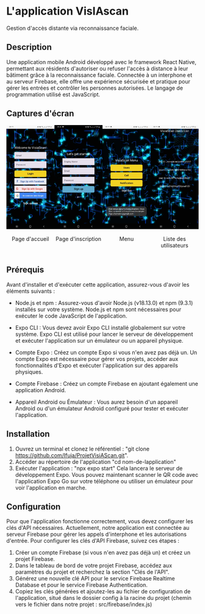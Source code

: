 # L'application VisIAscan

Gestion d'accès distante via reconnaissance faciale.

## Description

Une application mobile Android développé avec le framework React Native, permettant aux résidents d'autoriser ou refuser l'accès à distance à leur bâtiment grâce à la reconnaissance faciale. Connectée à un interphone et au serveur Firebase, elle offre une expérience sécurisée et pratique pour gérer les entrées et contrôler les personnes autorisées.
Le langage de programmation utilisé est JavaScript.

## Captures d'écran

<div style="display: flex; justify-content: space-around;">
    <div style="flex: 1; text-align: center;">
        <img src="screenshots/ecran_accueil.JPG" alt="Page d'accueil" width="200">
        <p>Page d'accueil</p>
    </div>
    <div style="flex: 1; text-align: center;">
        <img src="screenshots/ecran_inscription.JPG" alt="Page d'inscription" width="200">
        <p>Page d'inscription</p>
    </div>
    <div style="flex: 1; text-align: center;">
        <img src="screenshots/ecran_menu_app.JPG" alt="Menu" width="200">
        <p>Menu</p>
    </div>
    <div style="flex: 1; text-align: center;">
        <img src="screenshots/ecran_liste_users.JPG" alt="Liste des utilisateurs" width="200">
        <p>Liste des utilisateurs</p>
    </div>
</div>

## Prérequis

Avant d'installer et d'exécuter cette application, assurez-vous d'avoir les éléments suivants :
- Node.js et npm : Assurez-vous d'avoir Node.js (v18.13.0) et npm (9.3.1) installés sur votre système. Node.js et npm sont nécessaires pour exécuter le code JavaScript de l'application.

- Expo CLI : Vous devez avoir Expo CLI installé globalement sur votre système. Expo CLI est utilisé pour lancer le serveur de développement et exécuter l'application sur un émulateur ou un appareil physique.

- Compte Expo : Créez un compte Expo si vous n'en avez pas déjà un. Un compte Expo est nécessaire pour gérer vos projets, accéder aux fonctionnalités d'Expo et exécuter l'application sur des appareils physiques.

- Compte Firebase : Créez un compte Firebase en ajoutant également une application Android.

- Appareil Android ou Émulateur : Vous aurez besoin d'un appareil Android ou d'un émulateur Android configuré pour tester et exécuter l'application.

## Installation

1. Ouvrez un terminal et clonez le référentiel : "git clone https://github.com/Ifuja/ProjetVisiAScan.git".
2. Accéder au répertoire de l'application "cd nom-de-lapplication"
3. Exécuter l'application : "npx expo start"
Cela lancera le serveur de développement Expo. Vous pouvez maintenant scanner le QR code avec l'application Expo Go sur votre téléphone ou utiliser un émulateur pour voir l'application en marche.

## Configuration

Pour que l'application fonctionne correctement, vous devez configurer les clés d'API nécessaires. Actuellement, notre application est connectée au serveur Firebase pour gérer les appels d'interphone et les autorisations d'entrée. Pour configurer les clés d'API Firebase, suivez ces étapes :
1. Créer un compte Firebase (si vous n'en avez pas déjà un) et créez un projet Firebase.
2. Dans le tableau de bord de votre projet Firebase, accédez aux paramètres du projet et recherchez la section "Clés de l'API".
3. Générez une nouvelle clé API pour le service Firebase Realtime Database et pour le service Firebase Authentication.
4. Copiez les clés générées et ajoutez-les au fichier de configuration de l'application, situé dans le dossier config à la racine du projet (chemin vers le fichier dans notre projet : src/firebase/index.js)
